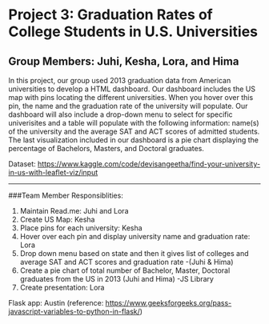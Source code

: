 # Project 3: Graduation Rates of College Students in U.S. Universities

## Group Members: Juhi, Kesha, Lora, and Hima

In this project, our group used 2013 graduation data from American universities to develop a HTML dashboard. Our dashboard includes the US map with pins locating the different universities. When you hover over this pin, the name and the graduation rate of the university will populate. Our dashboard will also include a drop-down menu to select for specific univerisites and a table will populate with the following information: name(s) of the university and the average SAT and ACT scores of admitted students. The last visualization included in our dashboard is a pie chart displaying the percentage of Bachelors, Masters, and Doctoral graduates.  

Dataset: https://www.kaggle.com/code/devisangeetha/find-your-university-in-us-with-leaflet-viz/input 
______________________________________________________________________

###Team Member Responsiblities: 
1. Maintain Read.me: Juhi and Lora
2. Create US Map: Kesha
3. Place pins for each university: Kesha
4. Hover over each pin and display university name and graduation rate: Lora
5. Drop down menu based on state and then it gives list of colleges and average SAT and ACT scores and graduation rate -(Juhi & Hima)
6. Create a pie chart of total number of Bachelor, Master, Doctoral graduates from the US in 2013 (Juhi and Hima) -JS Library
7. Create presentation: Lora

Flask app: Austin (reference: https://www.geeksforgeeks.org/pass-javascript-variables-to-python-in-flask/)
